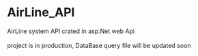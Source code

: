 # AirLine_API
AirLine system API crated in asp.Net web Api
<br>
<br>
project is in production, DataBase query file will be updated soon